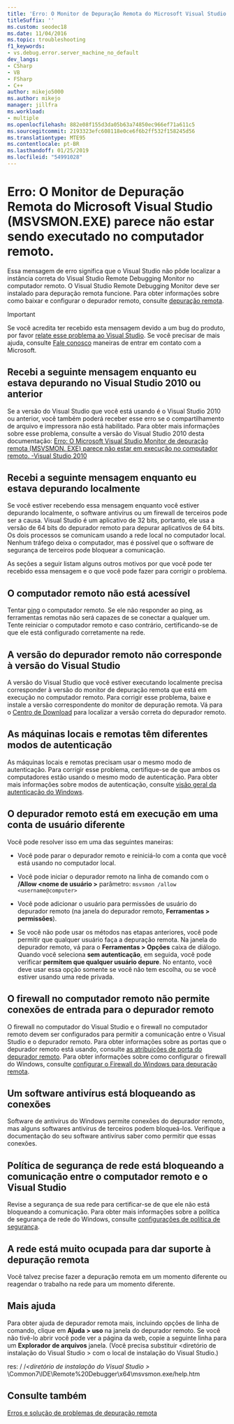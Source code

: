 ```yaml
---
title: 'Erro: O Monitor de Depuração Remota do Microsoft Visual Studio (MSVSMON.EXE) parece não estar sendo executado no computador remoto.'
titleSuffix: ''
ms.custom: seodec18
ms.date: 11/04/2016
ms.topic: troubleshooting
f1_keywords:
- vs.debug.error.server_machine_no_default
dev_langs:
- CSharp
- VB
- FSharp
- C++
author: mikejo5000
ms.author: mikejo
manager: jillfra
ms.workload:
- multiple
ms.openlocfilehash: 882e08f155d3da05b63a74850ec966ef71a611c5
ms.sourcegitcommit: 2193323efc608118e0ce6f6b2ff532f158245d56
ms.translationtype: MTE95
ms.contentlocale: pt-BR
ms.lasthandoff: 01/25/2019
ms.locfileid: "54991028"
---
```

# <a name="error-the-microsoft-visual-studio-remote-debugging-monitor-msvsmonexe-does-not-appear-to-be-running-on-the-remote-computer"></a>Erro: O Monitor de Depuração Remota do Microsoft Visual Studio (MSVSMON.EXE) parece não estar sendo executado no computador remoto.
Essa mensagem de erro significa que o Visual Studio não pôde localizar a instância correta do Visual Studio Remote Debugging Monitor no computador remoto. O Visual Studio Remote Debugging Monitor deve ser instalado para depuração remota funcione. Para obter informações sobre como baixar e configurar o depurador remoto, consulte [depuração remota](../debugger/remote-debugging.md).  
  
> [!IMPORTANT]
>  Se você acredita ter recebido esta mensagem devido a um bug do produto, por favor [relate esse problema ao Visual Studio](../ide/how-to-report-a-problem-with-visual-studio-2017.md). Se você precisar de mais ajuda, consulte [Fale conosco](../ide/talk-to-us.md) maneiras de entrar em contato com a Microsoft.  
  
## <a name="i-got-this-message-while-i-was-debugging-in-visual-studio-2010-or-earlier"></a>Recebi a seguinte mensagem enquanto eu estava depurando no Visual Studio 2010 ou anterior  
 Se a versão do Visual Studio que você está usando é o Visual Studio 2010 ou anterior, você também poderá receber esse erro se o compartilhamento de arquivo e impressora não está habilitado. Para obter mais informações sobre esse problema, consulte a versão do Visual Studio 2010 desta documentação: [Erro: O Microsoft Visual Studio Monitor de depuração remota (MSVSMON. EXE) parece não estar em execução no computador remoto. -Visual Studio 2010](https://docs.microsoft.com/previous-versions/visualstudio/visual-studio-2010/ms164726(v=vs.100))  
  
## <a name="i-got-this-message-while-i-was-debugging-locally"></a>Recebi a seguinte mensagem enquanto eu estava depurando localmente  
 Se você estiver recebendo essa mensagem enquanto você estiver depurando localmente, o software antivírus ou um firewall de terceiros pode ser a causa. Visual Studio é um aplicativo de 32 bits, portanto, ele usa a versão de 64 bits do depurador remoto para depurar aplicativos de 64 bits. Os dois processos se comunicam usando a rede local no computador local. Nenhum tráfego deixa o computador, mas é possível que o software de segurança de terceiros pode bloquear a comunicação.  
  
 As seções a seguir listam alguns outros motivos por que você pode ter recebido essa mensagem e o que você pode fazer para corrigir o problema.  
  
## <a name="the-remote-machine-is-not-reachable"></a>O computador remoto não está acessível  
 Tentar [ping](/previous-versions/windows/it-pro/windows-server-2008-R2-and-2008/ee624059(v=ws.10)) o computador remoto. Se ele não responder ao ping, as ferramentas remotas não será capazes de se conectar a qualquer um. Tente reiniciar o computador remoto e caso contrário, certificando-se de que ele está configurado corretamente na rede.  
  
## <a name="the-version-of-the-remote-debugger-doesnt-match-the-version-of-visual-studio"></a>A versão do depurador remoto não corresponde à versão do Visual Studio  
 A versão do Visual Studio que você estiver executando localmente precisa corresponder à versão do monitor de depuração remota que está em execução no computador remoto. Para corrigir esse problema, baixe e instale a versão correspondente do monitor de depuração remota. Vá para o [Centro de Download](http://www.microsoft.com/en-us/download) para localizar a versão correta do depurador remoto.  
  
## <a name="the-local-and-remote-machines-have-different-authentication-modes"></a>As máquinas locais e remotas têm diferentes modos de autenticação  
 As máquinas locais e remotas precisam usar o mesmo modo de autenticação. Para corrigir esse problema, certifique-se de que ambos os computadores estão usando o mesmo modo de autenticação. Para obter mais informações sobre modos de autenticação, consulte [visão geral da autenticação do Windows](/previous-versions/windows/it-pro/windows-server-2012-R2-and-2012/hh831472(v=ws.11)).  
  
## <a name="the-remote-debugger-is-running-under-a-different-user-account"></a>O depurador remoto está em execução em uma conta de usuário diferente  
 Você pode resolver isso em uma das seguintes maneiras:  
  
-   Você pode parar o depurador remoto e reiniciá-lo com a conta que você está usando no computador local.  
  
-   Você pode iniciar o depurador remoto na linha de comando com o **/Allow \<nome de usuário >** parâmetro: `msvsmon /allow <username@computer>`  
  
-   Você pode adicionar o usuário para permissões de usuário do depurador remoto (na janela do depurador remoto, **Ferramentas > permissões**).  
  
-   Se você não pode usar os métodos nas etapas anteriores, você pode permitir que qualquer usuário faça a depuração remota. Na janela do depurador remoto, vá para o **Ferramentas > Opções** caixa de diálogo. Quando você seleciona **sem autenticação**, em seguida, você pode verificar **permitem que qualquer usuário depure**. No entanto, você deve usar essa opção somente se você não tem escolha, ou se você estiver usando uma rede privada.  
  
## <a name="the-firewall-on-the-remote-machine-doesnt-allow-incoming-connections-to-the-remote-debugger"></a>O firewall no computador remoto não permite conexões de entrada para o depurador remoto  
 O firewall no computador do Visual Studio e o firewall no computador remoto devem ser configurados para permitir a comunicação entre o Visual Studio e o depurador remoto. Para obter informações sobre as portas que o depurador remoto está usando, consulte [as atribuições de porta do depurador remoto](../debugger/remote-debugger-port-assignments.md). Para obter informações sobre como configurar o firewall do Windows, consulte [configurar o Firewall do Windows para depuração remota](../debugger/configure-the-windows-firewall-for-remote-debugging.md).  
  
## <a name="anti-virus-software-is-blocking-the-connections"></a>Um software antivírus está bloqueando as conexões  
 Software de antivírus do Windows permite conexões do depurador remoto, mas alguns softwares antivírus de terceiros podem bloqueá-los. Verifique a documentação do seu software antivírus saber como permitir que essas conexões.  
  
## <a name="network-security-policy-is-blocking-communication-between-the-remote-machine-and-visual-studio"></a>Política de segurança de rede está bloqueando a comunicação entre o computador remoto e o Visual Studio  
 Revise a segurança de sua rede para certificar-se de que ele não está bloqueando a comunicação. Para obter mais informações sobre a política de segurança de rede do Windows, consulte [configurações de política de segurança](/windows/device-security/security-policy-settings/security-policy-settings).  
  
## <a name="the-network-is-too-busy-to-support-remote-debugging"></a>A rede está muito ocupada para dar suporte à depuração remota  
 Você talvez precise fazer a depuração remota em um momento diferente ou reagendar o trabalho na rede para um momento diferente.  
  
## <a name="more-help"></a>Mais ajuda  
 Para obter ajuda de depurador remota mais, incluindo opções de linha de comando, clique em **Ajuda > uso** na janela do depurador remoto. Se você não tivê-lo abrir você pode ver a página da web, copie a seguinte linha para um **Explorador de arquivos** janela. (Você precisa substituir \<diretório de instalação do Visual Studio > com o local de instalação do Visual Studio.)  
  
 res: / /*\<diretório de instalação do Visual Studio >* \Common7\IDE\Remote%20Debugger\x64\msvsmon.exe/help.htm  
  
## <a name="see-also"></a>Consulte também  
 [Erros e solução de problemas de depuração remota](../debugger/remote-debugging-errors-and-troubleshooting.md)
